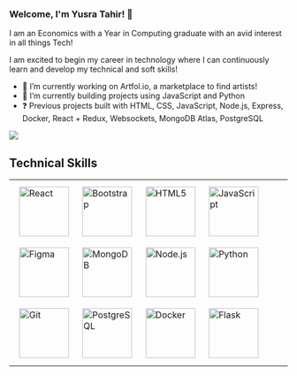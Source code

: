 ### Welcome, I'm Yusra Tahir! 👋

I am an Economics with a Year in Computing graduate with an avid interest in all things Tech!

I am excited to begin my career in technology where I can continuously learn and develop my technical and soft skills!


- 🔭 I’m currently working on Artfol.io, a marketplace to find artists!
- 🌱 I’m currently building projects using JavaScript and Python
- ❓ Previous projects built with HTML, CSS, JavaScript, Node.js, Express, Docker, React + Redux, Websockets, MongoDB Atlas, PostgreSQL

<img src="https://github-readme-stats.vercel.app/api?username=yusra-tahir&&show_icons=true&title_color=ffffff&icon_color=bb2acf&text_color=daf7dc&bg_color=191919">

## Technical Skills

<table><tr><td valign="top" width="50%">
<img style="margin: 10px" src="https://profilinator.rishav.dev/skills-assets/react-original-wordmark.svg" alt="React" height="90" />  
<img style="margin: 10px" src="https://profilinator.rishav.dev/skills-assets/bootstrap-plain.svg" alt="Bootstrap" height="90" />  
<img style="margin: 10px" src="https://profilinator.rishav.dev/skills-assets/html5-original-wordmark.svg" alt="HTML5" height="90" />  
<img style="margin: 10px" src="https://profilinator.rishav.dev/skills-assets/javascript-original.svg" alt="JavaScript" height="90" />   
<img style="margin: 10px" src="https://profilinator.rishav.dev/skills-assets/figma-icon.svg" alt="Figma" height="90" />  
<img style="margin: 10px" src="https://profilinator.rishav.dev/skills-assets/mongodb-original-wordmark.svg" alt="MongoDB" height="90" />  
<img style="margin: 10px" src="https://profilinator.rishav.dev/skills-assets/nodejs-original-wordmark.svg" alt="Node.js" height="90" />  
<img style="margin: 10px" src="https://profilinator.rishav.dev/skills-assets/python-original.svg" alt="Python" height="90" />  
<img style="margin: 10px" src="https://profilinator.rishav.dev/skills-assets/git-scm-icon.svg" alt="Git" height="90" />    
<img style="margin: 10px" src="https://profilinator.rishav.dev/skills-assets/postgresql-original-wordmark.svg" alt="PostgreSQL" height="90" />  
<img style="margin: 10px" src="https://profilinator.rishav.dev/skills-assets/docker-original-wordmark.svg" alt="Docker" height="90" />  
<img style="margin: 10px" src="https://profilinator.rishav.dev/skills-assets/flask.png" alt="Flask" height="90" />  
